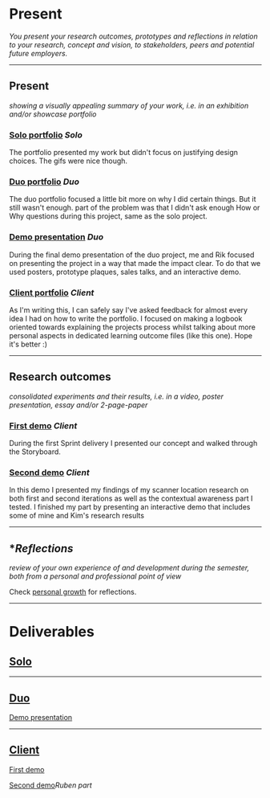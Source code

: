 # Present
*You present your research outcomes, prototypes and reflections in relation to your research, concept and vision, to stakeholders, peers and potential future employers.*

<hr/>

## Present 
*showing a visually appealing summary of your work, i.e. in an exhibition and/or showcase portfolio*

### [Solo portfolio](../Projects/David%20and%20Goliath.md) *Solo*
The portfolio presented my work but didn't focus on justifying design choices. The gifs were nice though.

### [Duo portfolio](../Projects/ALND%20(duo%20project).md) *Duo*
The duo portfolio focused a little bit more on why I did certain things. But it still wasn't enough. part of the problem was that I didn't ask enough How or Why questions during this project, same as the solo project.

### [Demo presentation](https://github.com/Rudolfisky/ALND/blob/main/Presentation.md) *Duo*
During the final demo presentation of the duo project, me and Rik focused on presenting the project in a way that made the impact clear. To do that we used posters, prototype plaques, sales talks, and an interactive demo.

### [Client portfolio](../Projects/Client%20project.md) *Client*
As I'm writing this, I can safely say I've asked feedback for almost every idea I had on how to write the portfolio. I focused on making a logbook oriented towards explaining the projects process whilst talking about more personal aspects in dedicated learning outcome files (like this one). Hope it's better :)

<hr/>

## Research outcomes
*consolidated experiments and their results, i.e. in a video, poster presentation, essay and/or 2-page-paper*

### [First demo](https://1drv.ms/u/s!AhghFEyrhlMEkZUgffxx-lcGZYmFyw?e=enbb0z) *Client*
During the first Sprint delivery I presented our concept and walked through the Storyboard.

### [Second demo](https://1drv.ms/u/s!AhghFEyrhlMEkZUgffxx-lcGZYmFyw?e=enbb0z) *Client*
In this demo I presented my findings of my scanner location research on both first and second iterations as well as the contextual awareness part I tested. I finished my part by presenting an interactive demo that includes some of mine and Kim's research results

<hr/>

## **Reflections*
*review of your own experience of and development during the semester, both from a personal and professional point of view*

Check [personal growth](./6%20Personal%20growth.md) for reflections.

<hr/>

# Deliverables
## [Solo](../Projects/David%20and%20Goliath.md)



<hr/>

## [Duo](../Projects/ALND%20(duo%20project).md)

[Demo presentation](https://github.com/Rudolfisky/ALND/blob/main/Presentation.md)

<hr/>

## [Client](../Projects/Client%20project.md)

[First demo](https://1drv.ms/u/s!AhghFEyrhlMEkZUgffxx-lcGZYmFyw?e=enbb0z)

[Second demo](https://1drv.ms/u/s!AhghFEyrhlMEkZUgffxx-lcGZYmFyw?e=enbb0z)*Ruben part*
